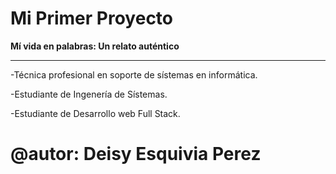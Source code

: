 # Mi Primer Proyecto

**Mí vida en palabras: Un relato auténtico**
- - -
-Técnica profesional en soporte de sístemas en informática.

-Estudiante de Ingenería de Sístemas.

-Estudiante de Desarrollo web Full Stack.

# @autor: Deisy Esquivia Perez
